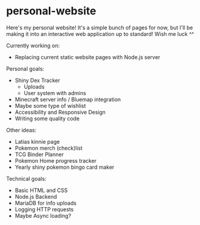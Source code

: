 # personal-website

Here's my personal website!
It's a simple bunch of pages for now, but I'll be making it into an interactive web application up to standard!
Wish me luck ^^

Currently working on:
<ul>
    <li>Replacing current static website pages with Node.js server</li>
</ul>

Personal goals:
<ul>
    <li>Shiny Dex Tracker
    <ul>
        <li>Uploads</li>
        <li>User system with admins</li>
    </ul>
    </li>
    <li>Minecraft server info / Bluemap integration</li>
    <li>Maybe some type of wishlist</li>
    <li>Accessibility and Responsive Design</li>
    <li>Writing some quality code</li>
</ul> 

Other ideas:
<ul>
    <li>Latias kinnie page</li>
    <li>Pokemon merch (check)list</li>
    <li>TCG Binder Planner</li>
    <li>Pokemon Home progress tracker</li>
    <li>Yearly shiny pokemon bingo card maker</li>
</ul>

Technical goals:
<ul>
    <li>Basic HTML and CSS</li>
    <li>Node.js Backend</li>
    <li>MariaDB for info uploads</li>
    <li>Logging HTTP requests</li>
    <li>Maybe Async loading?</li>
</ul> 